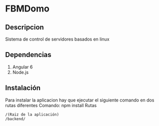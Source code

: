 # FBMDomo

## Descripcion
Sistema de control de servidores basados en linux

## Dependencias
1. Angular 6
2. Node.js

## Instalación
Para instalar la aplicacion hay que ejecutar el siguiente comando en dos rutas diferentes
Comando: npm install
Rutas
```
/(Raiz de la aplicación)
/backend/
```